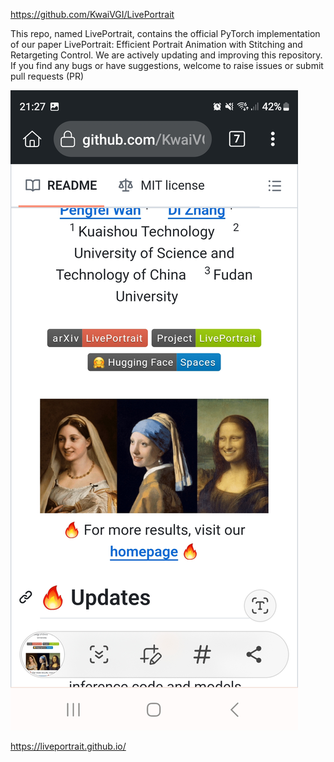 https://github.com/KwaiVGI/LivePortrait

This repo, named LivePortrait, contains the official PyTorch implementation of our paper LivePortrait: Efficient Portrait Animation with Stitching and Retargeting Control. We are actively updating and improving this repository. If you find any bugs or have suggestions, welcome to raise issues or submit pull requests (PR)

![](../_asset/Screenshot_20240708_212710_Kiwi%20Browser.jpg)

https://liveportrait.github.io/